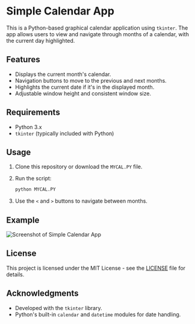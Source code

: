 
# Simple Calendar App

This is a Python-based graphical calendar application using `tkinter`. The app allows users to view and navigate through months of a calendar, with the current day highlighted.

## Features

- Displays the current month's calendar.
- Navigation buttons to move to the previous and next months.
- Highlights the current date if it's in the displayed month.
- Adjustable window height and consistent window size.

## Requirements

- Python 3.x
- `tkinter` (typically included with Python)

## Usage

1. Clone this repository or download the `MYCAL.PY` file.
2. Run the script:

   ```bash
   python MYCAL.PY
   ```

3. Use the `<` and `>` buttons to navigate between months.

## Example

![Screenshot of Simple Calendar App](example.png)

## License

This project is licensed under the MIT License - see the [LICENSE](LICENSE) file for details.

## Acknowledgments

- Developed with the `tkinter` library.
- Python's built-in `calendar` and `datetime` modules for date handling.
